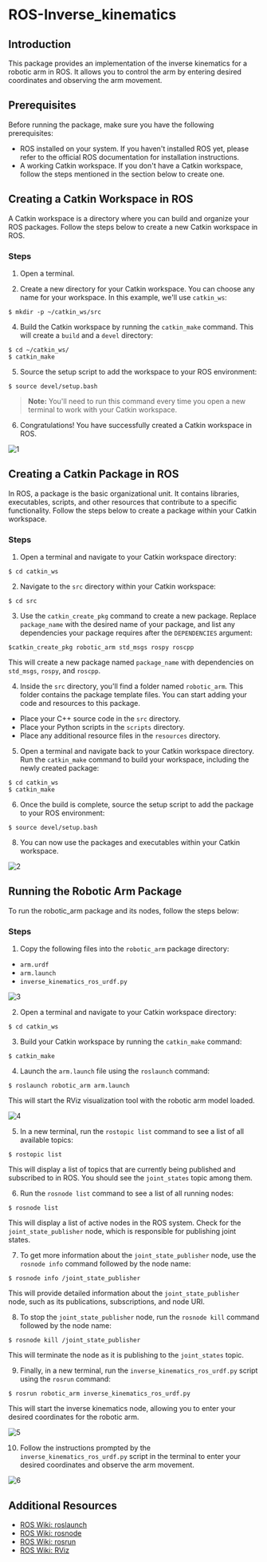 # ROS-Inverse_kinematics

## Introduction

This package provides an implementation of the inverse kinematics for a robotic arm in ROS. It allows you to control the arm by entering desired coordinates and observing the arm movement.

## Prerequisites

Before running the package, make sure you have the following prerequisites:

- ROS installed on your system. If you haven't installed ROS yet, please refer to the official ROS documentation for installation instructions.
- A working Catkin workspace. If you don't have a Catkin workspace, follow the steps mentioned in the section below to create one.

## Creating a Catkin Workspace in ROS

A Catkin workspace is a directory where you can build and organize your ROS packages. Follow the steps below to create a new Catkin workspace in ROS.

### Steps

1. Open a terminal.

2. Create a new directory for your Catkin workspace. You can choose any name for your workspace. In this example, we'll use `catkin_ws`:

 ```
$ mkdir -p ~/catkin_ws/src
 ```

4. Build the Catkin workspace by running the `catkin_make` command. This will create a `build` and a `devel` directory:

 ```
$ cd ~/catkin_ws/
$ catkin_make
 ```

5. Source the setup script to add the workspace to your ROS environment:

 ```
 $ source devel/setup.bash
 ```

> **Note:** You'll need to run this command every time you open a new terminal to work with your Catkin workspace.

6. Congratulations! You have successfully created a Catkin workspace in ROS.

![1](https://github.com/GNANESHROYAL/ROS-Inverse_kinematics/assets/113758576/a799dde7-e18d-4e4c-997b-68ae534948c0)

## Creating a Catkin Package in ROS

In ROS, a package is the basic organizational unit. It contains libraries, executables, scripts, and other resources that contribute to a specific functionality. Follow the steps below to create a package within your Catkin workspace.

### Steps

1. Open a terminal and navigate to your Catkin workspace directory:

 ```
$ cd catkin_ws
 ```

2. Navigate to the `src` directory within your Catkin workspace:

 ```
$ cd src
 ```

3. Use the `catkin_create_pkg` command to create a new package. Replace `package_name` with the desired name of your package, and list any dependencies your package requires after the `DEPENDENCIES` argument:

 ```
$catkin_create_pkg robotic_arm std_msgs rospy roscpp
 ```

This will create a new package named `package_name` with dependencies on `std_msgs`, `rospy`, and `roscpp`.


4. Inside the `src` directory, you'll find a folder named `robotic_arm`. This folder contains the package template files. You can start adding your code and resources to this package.

- Place your C++ source code in the `src` directory.
- Place your Python scripts in the `scripts` directory.
- Place any additional resource files in the `resources` directory.

5. Open a terminal and navigate back to your Catkin workspace directory. Run the `catkin_make` command to build your workspace, including the newly created package:

 ```
$ cd catkin_ws
$ catkin_make
 ```

6. Once the build is complete, source the setup script to add the package to your ROS environment:

 ```
 $ source devel/setup.bash
 ```

8. You can now use the packages and executables within your Catkin workspace.

![2](https://github.com/GNANESHROYAL/ROS-Inverse_kinematics/assets/113758576/f9c5da4b-41e5-4069-8e34-1b2503b631f2)

## Running the Robotic Arm Package

To run the robotic_arm package and its nodes, follow the steps below:

### Steps

1. Copy the following files into the `robotic_arm` package directory:

- `arm.urdf`
- `arm.launch`
- `inverse_kinematics_ros_urdf.py`

![3](https://github.com/GNANESHROYAL/ROS-Inverse_kinematics/assets/113758576/05b3089e-3afb-4f82-a141-c98275e1d28b)

2. Open a terminal and navigate to your Catkin workspace directory:

 ```
 $ cd catkin_ws
 ```

3. Build your Catkin workspace by running the `catkin_make` command:

 ```
 $ catkin_make
 ```

4. Launch the `arm.launch` file using the `roslaunch` command:

 ```
 $ roslaunch robotic_arm arm.launch
 ```

This will start the RViz visualization tool with the robotic arm model loaded.

![4](https://github.com/GNANESHROYAL/ROS-Inverse_kinematics/assets/113758576/e79ae751-bd6f-44f7-866c-d141e1c6ba6d)

5. In a new terminal, run the `rostopic list` command to see a list of all available topics:

 ```
 $ rostopic list
 ```

This will display a list of topics that are currently being published and subscribed to in ROS. You should see the `joint_states` topic among them.

6. Run the `rosnode list` command to see a list of all running nodes:

 ```
 $ rosnode list
 ```

This will display a list of active nodes in the ROS system. Check for the `joint_state_publisher` node, which is responsible for publishing joint states.

7. To get more information about the `joint_state_publisher` node, use the `rosnode info` command followed by the node name:

 ```
 $ rosnode info /joint_state_publisher
 ```

This will provide detailed information about the `joint_state_publisher` node, such as its publications, subscriptions, and node URI.

8. To stop the `joint_state_publisher` node, run the `rosnode kill` command followed by the node name:

 ```
 $ rosnode kill /joint_state_publisher
 ```

This will terminate the node as it is publishing to the `joint_states` topic.

9. Finally, in a new terminal, run the `inverse_kinematics_ros_urdf.py` script using the `rosrun` command:

 ```
 $ rosrun robotic_arm inverse_kinematics_ros_urdf.py
 ```

 This will start the inverse kinematics node, allowing you to enter your desired coordinates for the robotic arm.

![5](https://github.com/GNANESHROYAL/ROS-Inverse_kinematics/assets/113758576/89f9d06c-36b5-432e-82a1-fa9f1a16e883)

10. Follow the instructions prompted by the `inverse_kinematics_ros_urdf.py` script in the terminal to enter your desired coordinates and observe the arm movement.

![6](https://github.com/GNANESHROYAL/ROS-Inverse_kinematics/assets/113758576/83d04c57-10ed-438a-9a7a-e86e37e7a30a)

## Additional Resources

- [ROS Wiki: roslaunch](http://wiki.ros.org/roslaunch)
- [ROS Wiki: rosnode](http://wiki.ros.org/rosnode)
- [ROS Wiki: rosrun](http://wiki.ros.org/rosrun)
- [ROS Wiki: RViz](http://wiki.ros.org/rviz)
